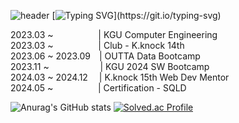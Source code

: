 ![header](https://capsule-render.vercel.app/api?type=waving&height=300&color=gradient&text=Mario%20Jung%20👋)
[![Typing SVG](https://readme-typing-svg.demolab.com?font=Fira+Code&pause=1000&color=605FF7&random=false&width=435&lines=MarioJung%EC%9D%98+%EB%A0%88%ED%8F%AC%EC%A7%80%ED%86%A0%EB%A6%AC%EC%97%90+%EC%98%A4%EC%8B%A0+%EA%B2%83%EC%9D%84+%ED%99%98%EC%98%81%ED%95%A9%EB%8B%88%EB%8B%A4!!)](https://git.io/typing-svg)

2023.03 ~        | KGU Computer Engineering   
2023.03 ~        | Club - K.knock 14th   
2023.06 ~ 2023.09 | OUTTA Data Bootcamp   
2023.11 ~        | KGU 2024 SW Bootcamp   
2024.03 ~ 2024.12  | K.knock 15th Web Dev Mentor   
2024.05 ~        | Certification - SQLD   

![Anurag's GitHub stats](https://github-readme-stats.vercel.app/api?username=Mariojung123&show_icons=true&theme=transparent)
[![Solved.ac Profile](http://mazassumnida.wtf/api/v2/generate_badge?boj=idim0626)](https://solved.ac/idim0626/)
<!--
**Mariojung123/Mariojung123** is a ✨ _special_ ✨ repository because its `README.md` (this file) appears on your GitHub profile.
hello
Here are some ideas to get you started:

- 🔭 I’m currently working on ...
- 🌱 I’m currently learning ...
- 👯 I’m looking to collaborate on ...
- 🤔 I’m looking for help with ...
- 💬 Ask me about ...
- 📫 How to reach me: ...
- 😄 Pronouns: ...
- ⚡ Fun fact: ...
-->
